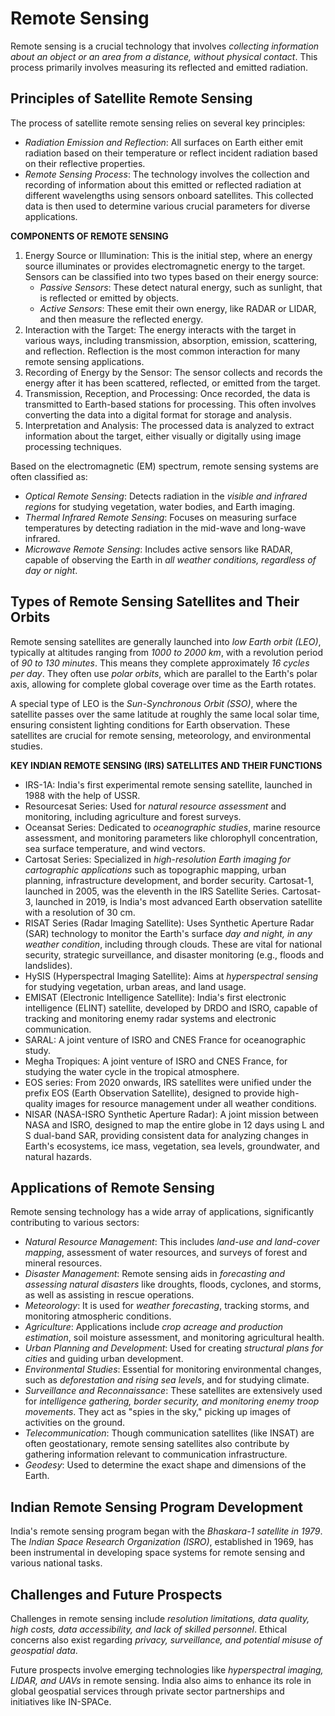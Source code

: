 # Remote Sensing

Remote sensing is a crucial technology that involves *collecting information about an object or an area from a distance, without physical contact*. This process primarily involves measuring its reflected and emitted radiation.

## Principles of Satellite Remote Sensing

The process of satellite remote sensing relies on several key principles:

- *Radiation Emission and Reflection*: All surfaces on Earth either emit radiation based on their temperature or reflect incident radiation based on their reflective properties.
- *Remote Sensing Process*: The technology involves the collection and recording of information about this emitted or reflected radiation at different wavelengths using sensors onboard satellites. This collected data is then used to determine various crucial parameters for diverse applications.

**COMPONENTS OF REMOTE SENSING**

1. Energy Source or Illumination: This is the initial step, where an energy source illuminates or provides electromagnetic energy to the target. Sensors can be classified into two types based on their energy source:
    - *Passive Sensors*: These detect natural energy, such as sunlight, that is reflected or emitted by objects.
    - *Active Sensors*: These emit their own energy, like RADAR or LIDAR, and then measure the reflected energy.
2. Interaction with the Target: The energy interacts with the target in various ways, including transmission, absorption, emission, scattering, and reflection. Reflection is the most common interaction for many remote sensing applications.
3. Recording of Energy by the Sensor: The sensor collects and records the energy after it has been scattered, reflected, or emitted from the target.
4. Transmission, Reception, and Processing: Once recorded, the data is transmitted to Earth-based stations for processing. This often involves converting the data into a digital format for storage and analysis.
5. Interpretation and Analysis: The processed data is analyzed to extract information about the target, either visually or digitally using image processing techniques.

Based on the electromagnetic (EM) spectrum, remote sensing systems are often classified as:

- *Optical Remote Sensing*: Detects radiation in the *visible and infrared regions* for studying vegetation, water bodies, and Earth imaging.
- *Thermal Infrared Remote Sensing*: Focuses on measuring surface temperatures by detecting radiation in the mid-wave and long-wave infrared.
- *Microwave Remote Sensing*: Includes active sensors like RADAR, capable of observing the Earth in *all weather conditions, regardless of day or night*.

## Types of Remote Sensing Satellites and Their Orbits

Remote sensing satellites are generally launched into *low Earth orbit (LEO)*, typically at altitudes ranging from *1000 to 2000 km*, with a revolution period of *90 to 130 minutes*. This means they complete approximately *16 cycles per day*. They often use *polar orbits*, which are parallel to the Earth's polar axis, allowing for complete global coverage over time as the Earth rotates.

A special type of LEO is the *Sun-Synchronous Orbit (SSO)*, where the satellite passes over the same latitude at roughly the same local solar time, ensuring consistent lighting conditions for Earth observation. These satellites are crucial for remote sensing, meteorology, and environmental studies.

**KEY INDIAN REMOTE SENSING (IRS) SATELLITES AND THEIR FUNCTIONS**

- IRS-1A: India's first experimental remote sensing satellite, launched in 1988 with the help of USSR.
- Resourcesat Series: Used for *natural resource assessment* and monitoring, including agriculture and forest surveys.
- Oceansat Series: Dedicated to *oceanographic studies*, marine resource assessment, and monitoring parameters like chlorophyll concentration, sea surface temperature, and wind vectors.
- Cartosat Series: Specialized in *high-resolution Earth imaging for cartographic applications* such as topographic mapping, urban planning, infrastructure development, and border security. Cartosat-1, launched in 2005, was the eleventh in the IRS Satellite Series. Cartosat-3, launched in 2019, is India's most advanced Earth observation satellite with a resolution of 30 cm.
- RISAT Series (Radar Imaging Satellite): Uses Synthetic Aperture Radar (SAR) technology to monitor the Earth's surface *day and night, in any weather condition*, including through clouds. These are vital for national security, strategic surveillance, and disaster monitoring (e.g., floods and landslides).
- HySIS (Hyperspectral Imaging Satellite): Aims at *hyperspectral sensing* for studying vegetation, urban areas, and land usage.
- EMISAT (Electronic Intelligence Satellite): India's first electronic intelligence (ELINT) satellite, developed by DRDO and ISRO, capable of tracking and monitoring enemy radar systems and electronic communication.
- SARAL: A joint venture of ISRO and CNES France for oceanographic study.
- Megha Tropiques: A joint venture of ISRO and CNES France, for studying the water cycle in the tropical atmosphere.
- EOS series: From 2020 onwards, IRS satellites were unified under the prefix EOS (Earth Observation Satellite), designed to provide high-quality images for resource management under all weather conditions.
- NISAR (NASA-ISRO Synthetic Aperture Radar): A joint mission between NASA and ISRO, designed to map the entire globe in 12 days using L and S dual-band SAR, providing consistent data for analyzing changes in Earth's ecosystems, ice mass, vegetation, sea levels, groundwater, and natural hazards.

## Applications of Remote Sensing

Remote sensing technology has a wide array of applications, significantly contributing to various sectors:

- *Natural Resource Management*: This includes *land-use and land-cover mapping*, assessment of water resources, and surveys of forest and mineral resources.
- *Disaster Management*: Remote sensing aids in *forecasting and assessing natural disasters* like droughts, floods, cyclones, and storms, as well as assisting in rescue operations.
- *Meteorology*: It is used for *weather forecasting*, tracking storms, and monitoring atmospheric conditions.
- *Agriculture*: Applications include *crop acreage and production estimation*, soil moisture assessment, and monitoring agricultural health.
- *Urban Planning and Development*: Used for creating *structural plans for cities* and guiding urban development.
- *Environmental Studies*: Essential for monitoring environmental changes, such as *deforestation and rising sea levels*, and for studying climate.
- *Surveillance and Reconnaissance*: These satellites are extensively used for *intelligence gathering, border security, and monitoring enemy troop movements*. They act as "spies in the sky," picking up images of activities on the ground.
- *Telecommunication*: Though communication satellites (like INSAT) are often geostationary, remote sensing satellites also contribute by gathering information relevant to communication infrastructure.
- *Geodesy*: Used to determine the exact shape and dimensions of the Earth.

## Indian Remote Sensing Program Development

India's remote sensing program began with the *Bhaskara-1 satellite in 1979*. The *Indian Space Research Organization (ISRO)*, established in 1969, has been instrumental in developing space systems for remote sensing and various national tasks.

## Challenges and Future Prospects

Challenges in remote sensing include *resolution limitations, data quality, high costs, data accessibility, and lack of skilled personnel*. Ethical concerns also exist regarding *privacy, surveillance, and potential misuse of geospatial data*.

Future prospects involve emerging technologies like *hyperspectral imaging, LIDAR, and UAVs* in remote sensing. India also aims to enhance its role in global geospatial services through private sector partnerships and initiatives like IN-SPACe.
